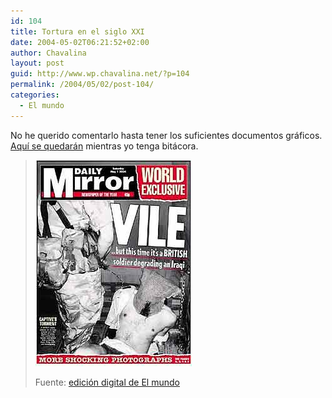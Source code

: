 ```yaml
---
id: 104
title: Tortura en el siglo XXI
date: 2004-05-02T06:21:52+02:00
author: Chavalina
layout: post
guid: http://www.wp.chavalina.net/?p=104
permalink: /2004/05/02/post-104/
categories:
  - El mundo
---
```

No he querido comentarlo hasta tener los suficientes documentos gráficos. [Aqu&iacute; se quedarán](mas/irak.htm) mientras yo tenga bitácora.

> <a href="http://www.elmundo.es/fotografia/2004/04/prisioneros/imagen1.html" target="_blank"><img src="/imagenes/irak/foto9.jpg" alt="Orinando a un prisionero" width="250" height="330" border="0" /></a> 
> 
> <p class="cita">
>   Fuente: <a href="http://www.elmundo.es/fotografia/2004/04/prisioneros/index.html" target="_blank">edici&oacute;n digital de El mundo</a>
> </p>